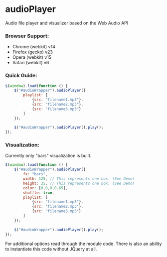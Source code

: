# audioPlayer

Audio file player and visualizer based on the Web Audio API

### Browser Support: 
- Chrome (webkit) v14
- Firefox (gecko) v23
- Opera (webkit) v15
- Safari (webkit) v6

### Quick Guide:
```javascript
$(window).load(function () {
    $("#audioWrapper").audioPlayer({
        playlist: [
            {src: "filename1.mp3"},
            {src: "filename2.mp3"},
            {src: "filename3.mp3"}
        ]
    });
    
    $("#audioWrapper").audioPlayer().play();
});
```

### Visualization:
Currently only "bars" visualization is built.
```javascript
$(window).load(function () {
    $("#audioWrapper").audioPlayer({
        fx: "bars",
        width: 125, // This represents one box. (See Demo)
        height: 35, // This represents one box. (See Demo)
        color: [0,0,0,0.65],
        shuffle: true,
        playlist: [
            {src: "filename1.mp3"},
            {src: "filename2.mp3"},
            {src: "filename3.mp3"}
        ]
    });
    
    $("#audioWrapper").audioPlayer().play();
});
```

For additional options read through the module code.
There is also an ability to instantiate this code without JQuery at all.
